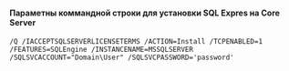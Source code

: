 #### Параметны коммандной строки для установки SQL Expres на Core Server
```
/Q /IACCEPTSQLSERVERLICENSETERMS /ACTION=Install /TCPENABLED=1 /FEATURES=SQLEngine /INSTANCENAME=MSSQLSERVER /SQLSVCACCOUNT="Domain\User" /SQLSVCPASSWORD='password'
```

